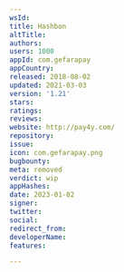 ```yaml
---
wsId: 
title: Hashbon
altTitle: 
authors: 
users: 1000
appId: com.gefarapay
appCountry: 
released: 2018-08-02
updated: 2021-03-03
version: '1.21'
stars: 
ratings: 
reviews: 
website: http://pay4y.com/
repository: 
issue: 
icon: com.gefarapay.png
bugbounty: 
meta: removed
verdict: wip
appHashes: 
date: 2023-01-02
signer: 
twitter: 
social: 
redirect_from: 
developerName: 
features: 

---
```


